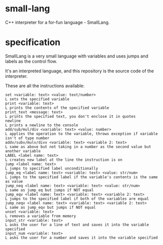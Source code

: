 # small-lang
C++ interpreter for a for-fun language - SmallLang.
# specification
SmallLang is a very small language with variables and uses jumps and labels as the control flow.

It's an interpreted language, and this repository is the source code of the interpreter.

These are all the instructions available:

    set <variable: text> <value: text/number>
    L sets the specified variable
    print <variable: text>
    L prints the contents of the specified variable
    print_text <message: text>
    L prints the specified text, you don't enclose it in quotes
    newline
    L prints a newline to the console
    add/sub/mul/div <variable: text> <value: number>
    L applies the operation to the variable, throws exception if variable isn't of type number
    addv/subv/mulv/divv <variable: text> <variable 2: text>
    L same as above but not taking in a number as the second value but another variable
    LABEL <label name: text>
    L creates new label at the line the instruction is on
    jump <label name: text>
    L jumps to specified label unconditionally
    jump_eq <label name: text> <variable: text> <value: str/num>
    L jumps to the specified label if the variable's contents is the same as value
    jump_neq <label name: text> <variable: text> <value: str/num>
    L same as jump_eq but jumps if NOT equal
    jump_eqv <label name: text> <variable: text> <variable 2: text>
    L jumps to the specified label if both of the variables are equal
    jump_neqv <label name: text> <variable: text> <variable 2: text>
    L same as jump_eqv but jumps if NOT equal
    unset <variable: text>
    L removes a variable from memory
    input_str <variable: text>
    L asks the user for a line of text and saves it into the variable specified
    input_num <variable: text>
    L asks the user for a number and saves it into the variable specified

